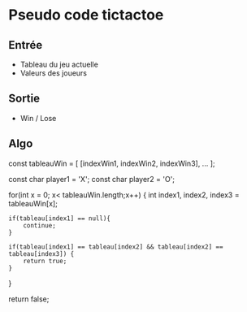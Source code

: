 # Pseudo code tictactoe

## Entrée

- Tableau du jeu actuelle
- Valeurs des joueurs

## Sortie

- Win / Lose

## Algo

const tableauWin = [
                    [indexWin1, indexWin2, indexWin3],
                    ...
                   ];

const char player1 = 'X';
const char player2 = 'O';

for(int x = 0; x< tableauWin.length;x++) {
    int index1, index2, index3 = tableauWin[x];

    if(tableau[index1] == null){
        continue;
    }

    if(tableau[index1] == tableau[index2] && tableau[index2] == tableau[index3]) {
        return true;
    }
}

return false;